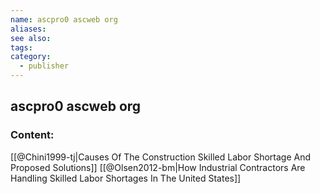 ```yaml
---
name: ascpro0 ascweb org
aliases:
see also:
tags:
category:
  - publisher
---
```


## ascpro0 ascweb org

### Content:
[[@Chini1999-tj|Causes Of The Construction Skilled Labor Shortage And Proposed Solutions]]
[[@Olsen2012-bm|How Industrial Contractors Are Handling Skilled Labor Shortages In The United States]]
